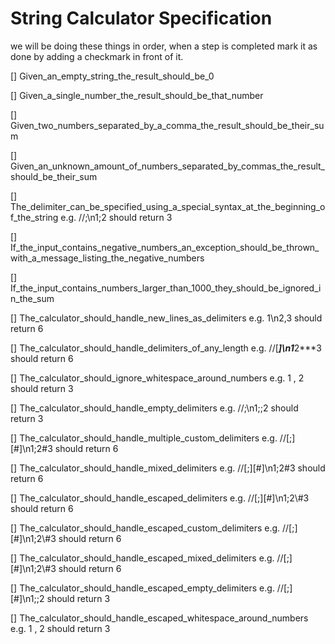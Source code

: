 # String Calculator Specification

we will be doing these things in order, when a step is completed mark it as done by adding a checkmark in front of it.

[]  Given_an_empty_string_the_result_should_be_0

[]  Given_a_single_number_the_result_should_be_that_number

[]  Given_two_numbers_separated_by_a_comma_the_result_should_be_their_sum

[]  Given_an_unknown_amount_of_numbers_separated_by_commas_the_result_should_be_their_sum

[]  The_delimiter_can_be_specified_using_a_special_syntax_at_the_beginning_of_the_string e.g. //;\n1;2 should return 3

[]  If_the_input_contains_negative_numbers_an_exception_should_be_thrown_with_a_message_listing_the_negative_numbers

[]  If_the_input_contains_numbers_larger_than_1000_they_should_be_ignored_in_the_sum

[]  The_calculator_should_handle_new_lines_as_delimiters e.g. 1\n2,3 should return 6

[]  The_calculator_should_handle_delimiters_of_any_length e.g. //[***]\n1***2***3 should return 6

[]  The_calculator_should_ignore_whitespace_around_numbers e.g. 1 , 2 should return 3

[]  The_calculator_should_handle_empty_delimiters e.g. //;\n1;;2 should return 3

[]  The_calculator_should_handle_multiple_custom_delimiters e.g. //[;][#]\n1;2#3 should return 6

[]  The_calculator_should_handle_mixed_delimiters e.g. //[;][#]\n1;2#3 should return 6

[]  The_calculator_should_handle_escaped_delimiters e.g. //[;][#]\n1;2\\#3 should return 6

[]  The_calculator_should_handle_escaped_custom_delimiters e.g. //[;][#]\n1;2\\#3 should return 6

[]  The_calculator_should_handle_escaped_mixed_delimiters e.g. //[;][#]\n1;2\\#3 should return 6

[]  The_calculator_should_handle_escaped_empty_delimiters e.g. //[;][#]\n1;;2 should return 3

[]  The_calculator_should_handle_escaped_whitespace_around_numbers e.g. 1 , 2 should return 3